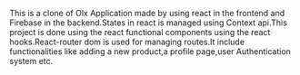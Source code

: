 This is a clone of Olx Application made by using react in the frontend and Firebase in the backend.States in react is managed using Context api.This project is done using the react functional components using the react hooks.React-router dom is used for managing routes.It include functionalities like adding a new product,a profile page,user Authentication system etc.
